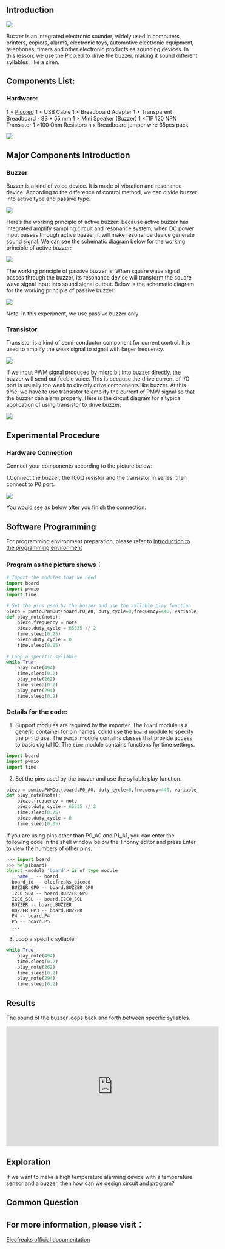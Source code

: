 ## Introduction

![](./images/case0901.png)

Buzzer is an integrated electronic sounder, widely used in computers, printers, copiers, alarms, electronic toys, automotive electronic equipment, telephones, timers and other electronic products as sounding devices. In this lesson, we use the [Pico:ed](https://www.elecfreaks.com/elecfreaks-pico-ed-v2.html) to drive the buzzer, making it sound different syllables, like a siren.
## Components List:
### Hardware:
1 × [Pico:ed](https://www.elecfreaks.com/elecfreaks-pico-ed-v2.html)
1 × USB Cable
1 × Breadboard Adapter
1 × Transparent Breadboard - 83 * 55 mm
1 × Mini Speaker (Buzzer)
1 ×TIP 120 NPN Transistor
1 ×100 Ohm Resistors
n x Breadboard jumper wire 65pcs pack



![](./images/starter-kit01.png)



## Major Components Introduction

### Buzzer

Buzzer is a kind of voice device. It is made of vibration and resonance device. According to the difference of control method, we can divide buzzer into active type and passive type.

![](./images/case0902.png)

Here’s the working principle of active buzzer: Because active buzzer has integrated amplify sampling circuit and resonance system, when DC power input passes through active buzzer, it will make resonance device generate sound signal. We can see the schematic diagram below for the working principle of active buzzer:

![](./images/case0903.png)

The working principle of passive buzzer is: When square wave signal passes through the buzzer, its resonance device will transform the square wave signal input into sound signal output. Below is the schematic diagram for the working principle of passive buzzer:

![](./images/case0904.png)

Note: In this experiment, we use passive buzzer only.

### Transistor

Transistor is a kind of semi-conductor component for current control. It is used to amplify the weak signal to signal with larger frequency.

![](./images/case0905.png)

If we input PWM signal produced by micro:bit into buzzer directly, the buzzer will send out feeble voice. This is because the drive current of I/O port is usually too weak to directly drive components like buzzer. At this time, we have to use transistor to amplify the current of PMW signal so that the buzzer can alarm properly. Here is the circuit diagram for a typical application of using transistor to drive buzzer:

![](./images/case0906.png)

## Experimental Procedure

### Hardware Connection

Connect your components according to the picture below:

1.Connect the buzzer, the 100Ω resistor and the transistor in series, then connect to P0 port.

![](./images/case09.png)

You would see as below after you finish the connection:

## Software Programming
For programming environment preparation, please refer to [Introduction to the programming environment](https://www.yuque.com/elecfreaks-learn/picoed/er7nuh)
### Program as the picture shows：
```python
# Import the modules that we need
import board
import pwmio
import time

# Set the pins used by the buzzer and use the syllable play function
piezo = pwmio.PWMOut(board.P0_A0, duty_cycle=0,frequency=440, variable_frequency=True)
def play_note(note):
    piezo.frequency = note
    piezo.duty_cycle = 65535 // 2
    time.sleep(0.25)
    piezo.duty_cycle = 0
    time.sleep(0.05)
    
# Loop a specific syllable
while True:
    play_note(494)
    time.sleep(0.2)
    play_note(262)
    time.sleep(0.2)
    play_note(294)
    time.sleep(0.2)
```
### Details for the code:

1. Support modules are required by the importer. The `board` module is a generic container for pin names. could use the `board` module to specify the pin to use. The `pwmio `module contains classes that provide access to basic digital IO. The `time` module contains functions for time settings.
```python
import board
import pwmio
import time
```

2. Set the pins used by the buzzer and use the syllable play function.
```python
piezo = pwmio.PWMOut(board.P0_A0, duty_cycle=0,frequency=440, variable_frequency=True)
def play_note(note):
    piezo.frequency = note
    piezo.duty_cycle = 65535 // 2
    time.sleep(0.25)
    piezo.duty_cycle = 0
    time.sleep(0.05)
```
If you are using pins other than P0_A0 and P1_A1, you can enter the following code in the shell window below the Thonny editor and press Enter to view the numbers of other pins.
```python
>>> import board
>>> help(board)
object <module 'board'> is of type module
  __name__ -- board
  board_id -- elecfreaks_picoed
  BUZZER_GP0 -- board.BUZZER_GP0
  I2C0_SDA -- board.BUZZER_GP0
  I2C0_SCL -- board.I2C0_SCL
  BUZZER -- board.BUZZER
  BUZZER_GP3 -- board.BUZZER
  P4 -- board.P4
  P5 -- board.P5
  ...
```

3.  Loop a specific syllable.
```python
while True:
    play_note(494)
    time.sleep(0.2)
    play_note(262)
    time.sleep(0.2)
    play_note(294)
    time.sleep(0.2)
```
## Results
The sound of the buzzer loops back and forth between specific syllables.

<iframe width="560" height="315" src="https://www.youtube.com/embed/Esf5J-gvmtQ" title="YouTube video player" frameborder="0" allow="accelerometer; autoplay; clipboard-write; encrypted-media; gyroscope; picture-in-picture" allowfullscreen></iframe>

## Exploration
If we want to make a high temperature alarming device with a temperature sensor and a buzzer, then how can we design circuit and program?
## Common Question
## For more information, please visit：
[Elecfreaks official documentation](https://www.elecfreaks.com/learn-en/)
